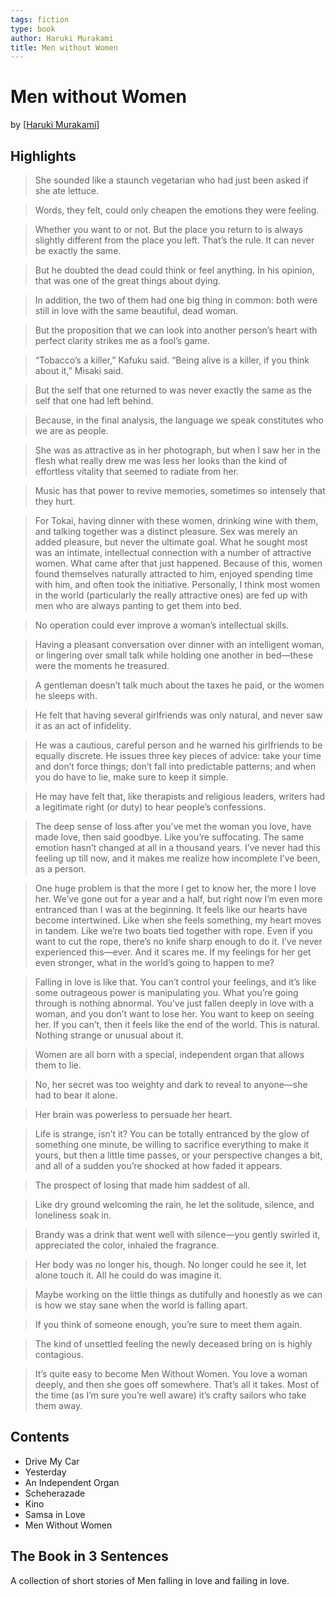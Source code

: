 ```yaml
---
tags: fiction
type: book
author: Haruki Murakami
title: Men without Women
---
```


# Men without Women
by [[Haruki Murakami]]

## Highlights
> She sounded like a staunch vegetarian who had just been asked if she ate lettuce.

> Words, they felt, could only cheapen the emotions they were feeling.

> Whether you want to or not. But the place you return to is always slightly different from the place you left. That’s the rule. It can never be exactly the same.

> But he doubted the dead could think or feel anything. In his opinion, that was one of the great things about dying.

> In addition, the two of them had one big thing in common: both were still in love with the same beautiful, dead woman.

> But the proposition that we can look into another person’s heart with perfect clarity strikes me as a fool’s game.

> “Tobacco’s a killer,” Kafuku said. “Being alive is a killer, if you think about it,” Misaki said.

> But the self that one returned to was never exactly the same as the self that one had left behind.

> Because, in the final analysis, the language we speak constitutes who we are as people.

> She was as attractive as in her photograph, but when I saw her in the flesh what really drew me was less her looks than the kind of effortless vitality that seemed to radiate from her.

> Music has that power to revive memories, sometimes so intensely that they hurt.

> For Tokai, having dinner with these women, drinking wine with them, and talking together was a distinct pleasure. Sex was merely an added pleasure, but never the ultimate goal. What he sought most was an intimate, intellectual connection with a number of attractive women. What came after that just happened. Because of this, women found themselves naturally attracted to him, enjoyed spending time with him, and often took the initiative. Personally, I think most women in the world (particularly the really attractive ones) are fed up with men who are always panting to get them into bed.

> No operation could ever improve a woman’s intellectual skills.

> Having a pleasant conversation over dinner with an intelligent woman, or lingering over small talk while holding one another in bed—these were the moments he treasured.

> A gentleman doesn’t talk much about the taxes he paid, or the women he sleeps with.

> He felt that having several girlfriends was only natural, and never saw it as an act of infidelity.

> He was a cautious, careful person and he warned his girlfriends to be equally discrete. He issues three key pieces of advice: take your time and don’t force things; don’t fall into predictable patterns; and when you do have to lie, make sure to keep it simple.

> He may have felt that, like therapists and religious leaders, writers had a legitimate right (or duty) to hear people’s confessions.

> The deep sense of loss after you’ve met the woman you love, have made love, then said goodbye. Like you’re suffocating. The same emotion hasn’t changed at all in a thousand years. I’ve never had this feeling up till now, and it makes me realize how incomplete I’ve been, as a person.

> One huge problem is that the more I get to know her, the more I love her. We’ve gone out for a year and a half, but right now I’m even more entranced than I was at the beginning. It feels like our hearts have become intertwined. Like when she feels something, my heart moves in tandem. Like we’re two boats tied together with rope. Even if you want to cut the rope, there’s no knife sharp enough to do it. I’ve never experienced this—ever. And it scares me. If my feelings for her get even stronger, what in the world’s going to happen to me?

> Falling in love is like that. You can’t control your feelings, and it’s like some outrageous power is manipulating you. What you’re going through is nothing abnormal. You’ve just fallen deeply in love with a woman, and you don’t want to lose her. You want to keep on seeing her. If you can’t, then it feels like the end of the world. This is natural. Nothing strange or unusual about it.

> Women are all born with a special, independent organ that allows them to lie.

> No, her secret was too weighty and dark to reveal to anyone—she had to bear it alone.

> Her brain was powerless to persuade her heart.

> Life is strange, isn’t it? You can be totally entranced by the glow of something one minute, be willing to sacrifice everything to make it yours, but then a little time passes, or your perspective changes a bit, and all of a sudden you’re shocked at how faded it appears.

> The prospect of losing that made him saddest of all.

> Like dry ground welcoming the rain, he let the solitude, silence, and loneliness soak in.

> Brandy was a drink that went well with silence—you gently swirled it, appreciated the color, inhaled the fragrance.

> Her body was no longer his, though. No longer could he see it, let alone touch it. All he could do was imagine it.

> Maybe working on the little things as dutifully and honestly as we can is how we stay sane when the world is falling apart.

> If you think of someone enough, you’re sure to meet them again.

> The kind of unsettled feeling the newly deceased bring on is highly contagious.

> It’s quite easy to become Men Without Women. You love a woman deeply, and then she goes off somewhere. That’s all it takes. Most of the time (as I’m sure you’re well aware) it’s crafty sailors who take them away.

## Contents
* Drive My Car
* Yesterday
* An Independent Organ
* Scheherazade
* Kino
* Samsa in Love
* Men Without Women

## The Book in 3 Sentences
A collection of short stories of Men falling in love and failing in love.

[//begin]: # "Autogenerated link references for markdown compatibility"
[Haruki Murakami]: <../authors/Haruki Murakami.md> "Haruki Murakami"
[//end]: # "Autogenerated link references"